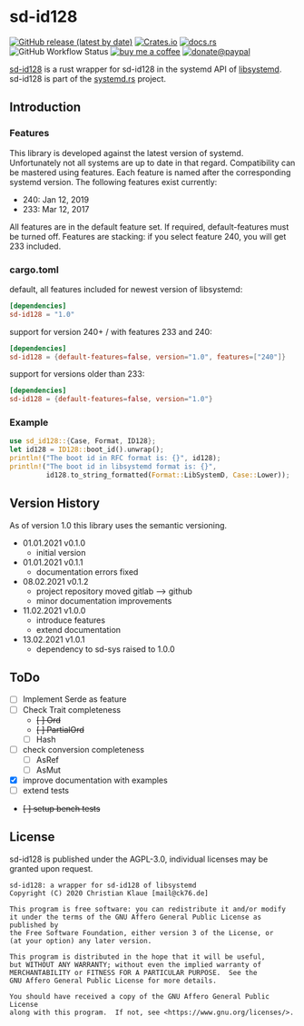 # sd-id128

[![GitHub release (latest by date)](https://img.shields.io/github/v/release/ente76/sd-id128?label=github&logo=github)](https://github.com/ente76/sd-id128)  [![Crates.io](https://img.shields.io/crates/v/sd-id128)](https://crates.io/crates/sd-id128)  [![docs.rs](https://docs.rs/sd-id128/badge.svg)](https://docs.rs/sd-id128/)  ![GitHub Workflow Status](https://img.shields.io/github/workflow/status/ente76/sd-id128/test?label=test&logo=github) [![buy me a coffee](https://img.shields.io/badge/buy%20me%20a%20coffee-or%20I%20sing-53a0d0?style=flat&logo=Buy-Me-A-Coffee)](https://www.buymeacoffee.com/ente)  [![donate@paypal](https://img.shields.io/badge/paypal-donation-53a0d0?style=flat&logo=paypal)](https://www.paypal.com/donate?hosted_button_id=CRGNTJBS4AD4G)  

[sd-id128](https://github.com/ente76/sd-id128) is a rust wrapper for sd-id128 in the systemd API of [libsystemd](https://www.freedesktop.org/software/systemd/man/sd-id128.html). sd-id128 is part of the [systemd.rs](https://github.com/ente76/systemd.rs) project.

## Introduction

### Features

This library is developed against the latest version of systemd. Unfortunately not all systems are up to date in that regard. Compatibility can be mastered using features. Each feature is named after the corresponding systemd version. The following features exist currently:

- 240: Jan 12, 2019
- 233: Mar 12, 2017

All features are in the default feature set. If required, default-features must be turned off. Features are stacking: if you select feature 240, you will get 233 included.

### cargo.toml

default, all features included for newest version of libsystemd:

```toml
[dependencies]
sd-id128 = "1.0"
```

support for version 240+ / with features 233 and 240:

```toml
[dependencies]
sd-id128 = {default-features=false, version="1.0", features=["240"]}
```

support for versions older than 233:

```toml
[dependencies]
sd-id128 = {default-features=false, version="1.0"}
```

### Example

```rust
use sd_id128::{Case, Format, ID128};
let id128 = ID128::boot_id().unwrap();
println!("The boot id in RFC format is: {}", id128);
println!("The boot id in libsystemd format is: {}",
         id128.to_string_formatted(Format::LibSystemD, Case::Lower));
```

## Version History

As of version 1.0 this library uses the semantic versioning.

- 01.01.2021 v0.1.0
  - initial version
- 01.01.2021 v0.1.1
  - documentation errors fixed
- 08.02.2021 v0.1.2
  - project repository moved gitlab --> github
  - minor documentation improvements
- 11.02.2021 v1.0.0
  - introduce features
  - extend documentation
- 13.02.2021 v1.0.1
  - dependency to sd-sys raised to 1.0.0

## ToDo

- [ ] Implement Serde as feature
- [ ] Check Trait completeness
  - ~~[ ] Ord~~
  - ~~[ ] PartialOrd~~
  - [ ] Hash
- [ ] check conversion completeness
  - [ ] AsRef
  - [ ] AsMut
- [x] improve documentation with examples
- [ ] extend tests
- ~~[ ] setup bench tests~~

## License

sd-id128 is published under the AGPL-3.0, individual licenses may be granted upon request.

```license
sd-id128: a wrapper for sd-id128 of libsystemd
Copyright (C) 2020 Christian Klaue [mail@ck76.de]

This program is free software: you can redistribute it and/or modify
it under the terms of the GNU Affero General Public License as published by
the Free Software Foundation, either version 3 of the License, or
(at your option) any later version.

This program is distributed in the hope that it will be useful,
but WITHOUT ANY WARRANTY; without even the implied warranty of
MERCHANTABILITY or FITNESS FOR A PARTICULAR PURPOSE.  See the
GNU Affero General Public License for more details.

You should have received a copy of the GNU Affero General Public License
along with this program.  If not, see <https://www.gnu.org/licenses/>.
```
